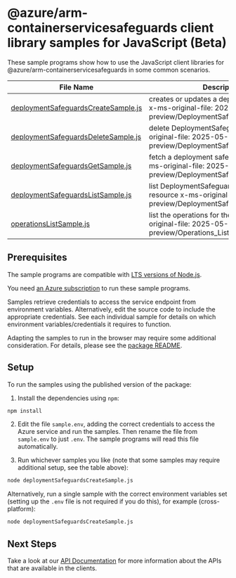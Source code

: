 # @azure/arm-containerservicesafeguards client library samples for JavaScript (Beta)

These sample programs show how to use the JavaScript client libraries for @azure/arm-containerservicesafeguards in some common scenarios.

| **File Name**                                                           | **Description**                                                                                                    |
| ----------------------------------------------------------------------- | ------------------------------------------------------------------------------------------------------------------ |
| [deploymentSafeguardsCreateSample.js][deploymentsafeguardscreatesample] | creates or updates a deploymentSafeguard x-ms-original-file: 2025-05-02-preview/DeploymentSafeguards_Create.json   |
| [deploymentSafeguardsDeleteSample.js][deploymentsafeguardsdeletesample] | delete DeploymentSafeguards x-ms-original-file: 2025-05-02-preview/DeploymentSafeguards_Delete.json                |
| [deploymentSafeguardsGetSample.js][deploymentsafeguardsgetsample]       | fetch a deployment safeguard by name x-ms-original-file: 2025-05-02-preview/DeploymentSafeguards_Get.json          |
| [deploymentSafeguardsListSample.js][deploymentsafeguardslistsample]     | list DeploymentSafeguards by parent resource x-ms-original-file: 2025-05-02-preview/DeploymentSafeguards_List.json |
| [operationsListSample.js][operationslistsample]                         | list the operations for the provider x-ms-original-file: 2025-05-02-preview/Operations_List.json                   |

## Prerequisites

The sample programs are compatible with [LTS versions of Node.js](https://github.com/nodejs/release#release-schedule).

You need [an Azure subscription][freesub] to run these sample programs.

Samples retrieve credentials to access the service endpoint from environment variables. Alternatively, edit the source code to include the appropriate credentials. See each individual sample for details on which environment variables/credentials it requires to function.

Adapting the samples to run in the browser may require some additional consideration. For details, please see the [package README][package].

## Setup

To run the samples using the published version of the package:

1. Install the dependencies using `npm`:

```bash
npm install
```

2. Edit the file `sample.env`, adding the correct credentials to access the Azure service and run the samples. Then rename the file from `sample.env` to just `.env`. The sample programs will read this file automatically.

3. Run whichever samples you like (note that some samples may require additional setup, see the table above):

```bash
node deploymentSafeguardsCreateSample.js
```

Alternatively, run a single sample with the correct environment variables set (setting up the `.env` file is not required if you do this), for example (cross-platform):

```bash
node deploymentSafeguardsCreateSample.js
```

## Next Steps

Take a look at our [API Documentation][apiref] for more information about the APIs that are available in the clients.

[deploymentsafeguardscreatesample]: https://github.com/Azure/azure-sdk-for-js/blob/main/sdk/containerservice/arm-containerservicesafeguards/samples/v1-beta/javascript/deploymentSafeguardsCreateSample.js
[deploymentsafeguardsdeletesample]: https://github.com/Azure/azure-sdk-for-js/blob/main/sdk/containerservice/arm-containerservicesafeguards/samples/v1-beta/javascript/deploymentSafeguardsDeleteSample.js
[deploymentsafeguardsgetsample]: https://github.com/Azure/azure-sdk-for-js/blob/main/sdk/containerservice/arm-containerservicesafeguards/samples/v1-beta/javascript/deploymentSafeguardsGetSample.js
[deploymentsafeguardslistsample]: https://github.com/Azure/azure-sdk-for-js/blob/main/sdk/containerservice/arm-containerservicesafeguards/samples/v1-beta/javascript/deploymentSafeguardsListSample.js
[operationslistsample]: https://github.com/Azure/azure-sdk-for-js/blob/main/sdk/containerservice/arm-containerservicesafeguards/samples/v1-beta/javascript/operationsListSample.js
[apiref]: https://learn.microsoft.com/javascript/api/@azure/arm-containerservicesafeguards?view=azure-node-preview
[freesub]: https://azure.microsoft.com/free/
[package]: https://github.com/Azure/azure-sdk-for-js/tree/main/sdk/containerservice/arm-containerservicesafeguards/README.md
